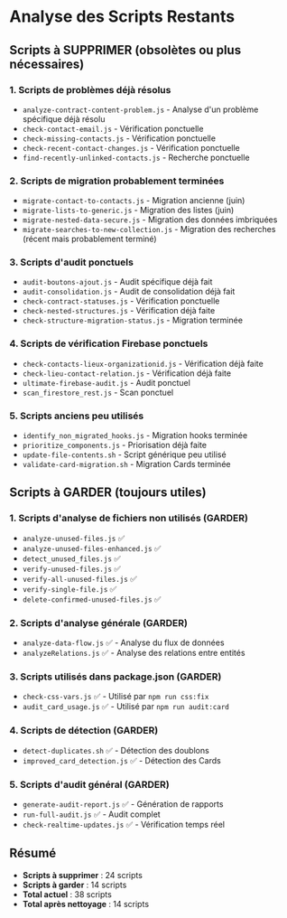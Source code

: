 # Analyse des Scripts Restants

## Scripts à SUPPRIMER (obsolètes ou plus nécessaires)

### 1. Scripts de problèmes déjà résolus
- `analyze-contract-content-problem.js` - Analyse d'un problème spécifique déjà résolu
- `check-contact-email.js` - Vérification ponctuelle
- `check-missing-contacts.js` - Vérification ponctuelle
- `check-recent-contact-changes.js` - Vérification ponctuelle
- `find-recently-unlinked-contacts.js` - Recherche ponctuelle

### 2. Scripts de migration probablement terminées
- `migrate-contact-to-contacts.js` - Migration ancienne (juin)
- `migrate-lists-to-generic.js` - Migration des listes (juin)
- `migrate-nested-data-secure.js` - Migration des données imbriquées
- `migrate-searches-to-new-collection.js` - Migration des recherches (récent mais probablement terminé)

### 3. Scripts d'audit ponctuels
- `audit-boutons-ajout.js` - Audit spécifique déjà fait
- `audit-consolidation.js` - Audit de consolidation déjà fait
- `check-contract-statuses.js` - Vérification ponctuelle
- `check-nested-structures.js` - Vérification déjà faite
- `check-structure-migration-status.js` - Migration terminée

### 4. Scripts de vérification Firebase ponctuels
- `check-contacts-lieux-organizationid.js` - Vérification déjà faite
- `check-lieu-contact-relation.js` - Vérification déjà faite
- `ultimate-firebase-audit.js` - Audit ponctuel
- `scan_firestore_rest.js` - Scan ponctuel

### 5. Scripts anciens peu utilisés
- `identify_non_migrated_hooks.js` - Migration hooks terminée
- `prioritize_components.js` - Priorisation déjà faite
- `update-file-contents.sh` - Script générique peu utilisé
- `validate-card-migration.sh` - Migration Cards terminée

## Scripts à GARDER (toujours utiles)

### 1. Scripts d'analyse de fichiers non utilisés (GARDER)
- `analyze-unused-files.js` ✅
- `analyze-unused-files-enhanced.js` ✅
- `detect_unused_files.js` ✅
- `verify-unused-files.js` ✅
- `verify-all-unused-files.js` ✅
- `verify-single-file.js` ✅
- `delete-confirmed-unused-files.js` ✅

### 2. Scripts d'analyse générale (GARDER)
- `analyze-data-flow.js` ✅ - Analyse du flux de données
- `analyzeRelations.js` ✅ - Analyse des relations entre entités

### 3. Scripts utilisés dans package.json (GARDER)
- `check-css-vars.js` ✅ - Utilisé par `npm run css:fix`
- `audit_card_usage.js` ✅ - Utilisé par `npm run audit:card`

### 4. Scripts de détection (GARDER)
- `detect-duplicates.sh` ✅ - Détection des doublons
- `improved_card_detection.js` ✅ - Détection des Cards

### 5. Scripts d'audit général (GARDER)
- `generate-audit-report.js` ✅ - Génération de rapports
- `run-full-audit.js` ✅ - Audit complet
- `check-realtime-updates.js` ✅ - Vérification temps réel

## Résumé
- **Scripts à supprimer** : 24 scripts
- **Scripts à garder** : 14 scripts
- **Total actuel** : 38 scripts
- **Total après nettoyage** : 14 scripts